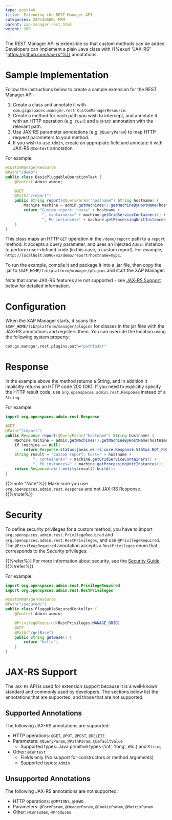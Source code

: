```yaml
---
type: post140
title:  Extending the REST Manager API
categories: XAP140ADM, PRM
parent: xap-manager-rest.html
weight: 200
---
```

 
The REST Manager API is extensible so that custom methods can be added. Developers can implement a plain Java class with {{%exurl "JAX-RS" "https://github.com/jax-rs"%}} annotations.

# Sample Implementation

Follow the instructions below to create a sample extension for the REST Manager API:

1. Create a class and annotate it with `com.gigaspaces.manager.rest.CustomManagerResource`.
1. Create a method for each path you wish to intercept, and annotate it with an HTTP operation (e.g. `@GET`) and a `@Path` annotation with the relevant path.
1. Use JAX-RS parameter annotations (e.g. `@QueryParam`) to map HTTP request parameters to your method.
1. If you wish to use `Admin`, create an appropiate field and annotate it with JAX-RS `@Context` annotation.

For example:

```java
@CustomManagerResource
@Path("/demo")
public class BasicPluggableOperationTest {
    @Context Admin admin;

    @GET
    @Path("/report")
    public String report(@QueryParam("hostname") String hostname) {
        Machine machine = admin.getMachines().getMachineByHostName(hostname);
        return "Custom report: host=" + hostname + 
                ", containers=" + machine.getGridServiceContainers() + 
                ", PU instances=" + machine.getProcessingUnitInstances();
    }
}
```

This class maps an HTTP `GET` operation in the `/demo/report` path to a `report` method. It accepts a query parameter, and uses an injected `Admin` instance to perform user-defined code (in this case, a custom report).  For example, `http://localhost:8090/v2/demo/report?hostname=mypc`.

To run the example, compile it and package it into a .jar file, then copy the .jar to `$XAP_HOME/lib/platform/manager/plugins` and start the XAP Manager.

Note that some JAX-RS features are not supported - see [JAX-RS Support](#jax-rs-support) below for detailed information.

# Configuration

When the XAP Manager starts, it scans the `$XAP_HOME/lib/platform/manager/plugins` for classes in the jar files with the JAX-RS annotations and registers them.
You can override the location using the following system property:

```bash
com.gs.manager.rest.plugins.path="pathToJar"
```

# Response

In the example above the method returns a String, and in addition it implicitly returns an HTTP code 200 (OK). If you need to explicitly specify the HTTP result code, use `org.openspaces.admin.rest.Response` instead of a `String`. 

For example:

```java
import org.openspaces.admin.rest.Response

@GET
@Path("/report")
public Response report(@QueryParam("hostname") String hostname) {
    Machine machine = admin.getMachines().getMachineByHostName(hostname);
	if (machine == null)
        return Response.status(javax.ws.rs.core.Response.Status.NOT_FOUND).entity("Host not found").build();	
    String result = "Custom report: host=" + hostname + 
            ", containers=" + machine.getGridServiceContainers() + 
            ", PU instances=" + machine.getProcessingUnitInstances();
	return Response.ok().entity(result).build();
}
```

{{%note "Note"%}}
Make sure you use `org.openspaces.admin.rest.Response` and not JAX-RS Response.
{{%/note%}}

# Security

To define security privileges for a custom method, you have to import `org.openspaces.admin.rest.PrivilegeRequired` and `org.openspaces.admin.rest.RestPrivileges`, and use `@PrivilegeRequired`.
The `@PrivilegeRequired` annotation accepts a `RestPrivileges` enum that corresponds to the Security privileges. 

{{%refer%}}
For more information about security, see the [Security Guide](../security/index.html).
{{%/refer%}}

For example:

```java
import org.openspaces.admin.rest.PrivilegeRequired
import org.openspaces.admin.rest.RestPrivileges

@CustomManagerResource
@Path("/secured/")
public class PluggableSecuredContoller {
    @Context Admin admin;

    @PrivilegeRequired(RestPrivileges.MANAGE_GRID)
    @GET
    @Path("/getBase")
    public String getBase() {
        return "hello";
    }
}
```

# JAX-RS Support

The `JAX-RS` API is used for extension support because it is a well-known standard and commonly used by developers. The sections below list the annotations that are supported, and those that are not supported.

## Supported Annotations

The following JAX-RS annotations are supported:

* HTTP operations: `@GET`, `@PUT`, `@POST`, `@DELETE`
* Parameters: `@QueryParam`, `@PathParam`, `@DefaultValue` 
   * Supported types: Java primitive types ('int', 'long', etc.) and `String`
* Other: `@Context`
   * Fields only (No support for constructors or method arguments)
   * Supported types: `Admin`

## Unsupported Annotations

The following JAX-RS annotations are not supported:

* HTTP operations: `@OPTIONS`, `@HEAD`
* Parameters: `@FormParam`, `@HeaderParam`, `@CookieParam`, `@MatrixParam`
* Other: `@Consumes`, `@Produces`

